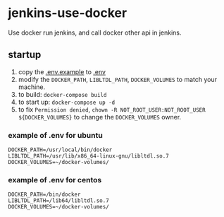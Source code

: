 # jenkins-use-docker

Use docker run jenkins, and call docker other api in jenkins.

## startup

1. copy the [.env.example](./.env.example) to [.env](./.env)
2. modify the `DOCKER_PATH`, `LIBLTDL_PATH`, `DOCKER_VOLUMES` to match your machine.
3. to build: `docker-compose build`
4. to start up: `docker-compose up -d`
5. to fix `Permission denied`, `chown -R NOT_ROOT_USER:NOT_ROOT_USER ${DOCKER_VOLUMES}` to change the `DOCKER_VOLUMES` owner.

### example of .env for ubuntu

```
DOCKER_PATH=/usr/local/bin/docker
LIBLTDL_PATH=/usr/lib/x86_64-linux-gnu/libltdl.so.7
DOCKER_VOLUMES=~/docker-volumes/
```

### example of .env for centos

```
DOCKER_PATH=/bin/docker
LIBLTDL_PATH=/lib64/libltdl.so.7
DOCKER_VOLUMES=~/docker-volumes/
```